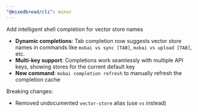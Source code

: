 ```yaml
---
"@mixedbread/cli": minor
---
```


Add intelligent shell completion for vector store names

- **Dynamic completions**: Tab completion now suggests vector store names in commands like `mxbai vs sync [TAB]`, `mxbai vs upload [TAB]`, etc.
- **Multi-key support**: Completions work seamlessly with multiple API keys, showing stores for the current default key
- **New command**: `mxbai completion refresh` to manually refresh the completion cache

Breaking changes:
- Removed undocumented `vector-store` alias (use `vs` instead)
